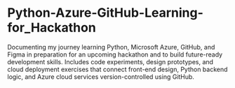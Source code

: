 # Python-Azure-GitHub-Learning-for_Hackathon
Documenting my journey learning Python, Microsoft Azure, GitHub, and Figma in preparation for an upcoming hackathon and to build future-ready development skills. Includes code experiments, design prototypes, and cloud deployment exercises that connect front-end design, Python backend logic, and Azure cloud services version-controlled using GitHub.
